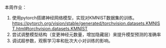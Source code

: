 本周作业：
1. 使用pytorch搭建神经网络模型，实现对KMNIST数据集的训练。
https://pytorch.org/vision/stable/generated/torchvision.datasets.KMNIST.html#torchvision.datasets.KMNIST
2. 尝试调整模型结构（变更神经元数量，增加隐藏层）来提升模型预测的准确率
3. 调试超参数，观察学习率和批次大小对训练的影响。
